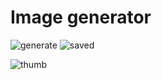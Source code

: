 # Image generator

![generate](https://github.com/user-attachments/assets/429e9fde-6f68-48a1-b0d1-c29f75790bba)
![saved](https://github.com/user-attachments/assets/9cf3f003-c5a8-4a3e-9e8e-ffb69ecb908e)

![thumb](https://github.com/user-attachments/assets/6390ce0b-6b2e-4175-ad09-d0aeda87d1b9)
